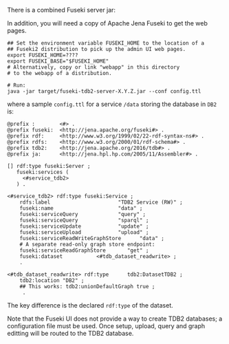 There is a combined Fuseki server jar:

In addition, you will need a copy of Apache Jena Fuseki to get the web pages.

```
## Set the environment variable FUSEKI_HOME to the location of a
## Fuseki2 distribution to pick up the admin UI web pages.
export FUSEKI_HOME=???? 
export FUSEKI_BASE="$FUSEKI_HOME"
# Alternatively, copy or link "webapp" in this directory
# to the webapp of a distribution.

# Run:
java -jar target/fuseki-tdb2-server-X.Y.Z.jar --conf config.ttl 
```

where a sample `config.ttl` for a service `/data` storing the database
in `DB2` is:

```
@prefix :        <#> .
@prefix fuseki:  <http://jena.apache.org/fuseki#> .
@prefix rdf:     <http://www.w3.org/1999/02/22-rdf-syntax-ns#> .
@prefix rdfs:    <http://www.w3.org/2000/01/rdf-schema#> .
@prefix tdb2:    <http://jena.apache.org/2016/tdb#> .
@prefix ja:      <http://jena.hpl.hp.com/2005/11/Assembler#> .

[] rdf:type fuseki:Server ;
   fuseki:services (
     <#service_tdb2>
   ) .

<#service_tdb2> rdf:type fuseki:Service ;
    rdfs:label                      "TDB2 Service (RW)" ;
    fuseki:name                     "data" ;
    fuseki:serviceQuery             "query" ;
    fuseki:serviceQuery             "sparql" ;
    fuseki:serviceUpdate            "update" ;
    fuseki:serviceUpload            "upload" ;
    fuseki:serviceReadWriteGraphStore      "data" ;
    # A separate read-only graph store endpoint:
    fuseki:serviceReadGraphStore       "get" ;
    fuseki:dataset           <#tdb_dataset_readwrite> ;
    .

<#tdb_dataset_readwrite> rdf:type      tdb2:DatasetTDB2 ;
    tdb2:location "DB2" ;
    ## This works: tdb2:unionDefaultGraph true ;
     .
```

The key difference is the declared `rdf:type` of the dataset.

Note that the Fuseki UI does not provide a way to create TDB2 databases;
a configuration file must be used. Once setup, upload, query and graph
editting will be routed to the TDB2 database.
